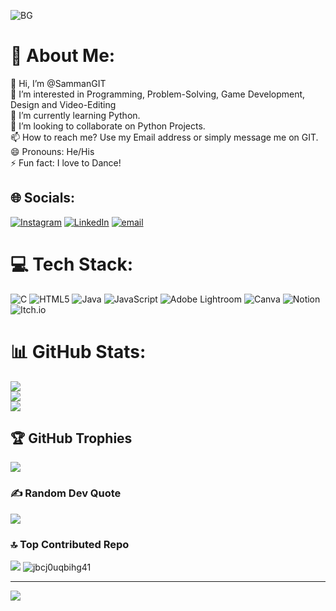 ![BG](https://github.com/user-attachments/assets/36d905e1-5e77-4413-ae9e-21040248aba8)

# 💫 About Me:
👋 Hi, I’m @SammanGIT<br>👀 I’m interested in Programming, Problem-Solving, Game Development, Design and Video-Editing<br>🌱 I’m currently learning Python.<br>💞️ I’m looking to collaborate on Python Projects.<br>📫 How to reach me? Use my Email address or simply message me on GIT.<br>😄 Pronouns: He/His<br>⚡ Fun fact: I love to Dance!

## 🌐 Socials:
[![Instagram](https://img.shields.io/badge/Instagram-%23E4405F.svg?logo=Instagram&logoColor=white)](https://instagram.com/samman.aryal) [![LinkedIn](https://img.shields.io/badge/LinkedIn-%230077B5.svg?logo=linkedin&logoColor=white)](https://linkedin.com/in/samman-aryal-64aa6735a) [![email](https://img.shields.io/badge/Email-D14836?logo=gmail&logoColor=white)](mailto:skilledsamman@gmail.com) 

# 💻 Tech Stack:
![C](https://img.shields.io/badge/c-%2300599C.svg?style=flat&logo=c&logoColor=white) ![HTML5](https://img.shields.io/badge/html5-%23E34F26.svg?style=flat&logo=html5&logoColor=white) ![Java](https://img.shields.io/badge/java-%23ED8B00.svg?style=flat&logo=openjdk&logoColor=white) ![JavaScript](https://img.shields.io/badge/javascript-%23323330.svg?style=flat&logo=javascript&logoColor=%23F7DF1E) ![Adobe Lightroom](https://img.shields.io/badge/Adobe%20Lightroom-31A8FF.svg?style=flat&logo=Adobe%20Lightroom&logoColor=white) ![Canva](https://img.shields.io/badge/Canva-%2300C4CC.svg?style=flat&logo=Canva&logoColor=white) ![Notion](https://img.shields.io/badge/Notion-%23000000.svg?style=flat&logo=notion&logoColor=white) ![Itch.io](https://img.shields.io/badge/Itch-%23FF0B34.svg?style=flat&logo=Itch.io&logoColor=white)
# 📊 GitHub Stats:
![](https://github-readme-stats.vercel.app/api?username=SammanGIT&theme=midnight-purple&hide_border=false&include_all_commits=false&count_private=false)<br/>
![](https://nirzak-streak-stats.vercel.app/?user=SammanGIT&theme=midnight-purple&hide_border=false)<br/>
![](https://github-readme-stats.vercel.app/api/top-langs/?username=SammanGIT&theme=midnight-purple&hide_border=false&include_all_commits=false&count_private=false&layout=compact)

## 🏆 GitHub Trophies
![](https://github-profile-trophy.vercel.app/?username=SammanGIT&theme=radical&no-frame=false&no-bg=true&margin-w=4)

### ✍️ Random Dev Quote
![](https://quotes-github-readme.vercel.app/api?type=horizontal&theme=radical)

### 🔝 Top Contributed Repo
![](https://github-contributor-stats.vercel.app/api?username=SammanGIT&limit=5&theme=dark&combine_all_yearly_contributions=true) ![jbcj0uqbihg41](https://github.com/user-attachments/assets/78d63550-49ba-4b46-ab8f-6958f3306c15)

---
[![](https://visitcount.itsvg.in/api?id=SammanGIT&icon=0&color=0)](https://visitcount.itsvg.in)

<!-- Proudly created with GPRM ( https://gprm.itsvg.in ) -->
